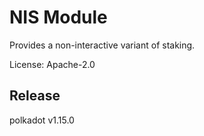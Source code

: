 # NIS Module

Provides a non-interactive variant of staking.

License: Apache-2.0


## Release

polkadot v1.15.0
